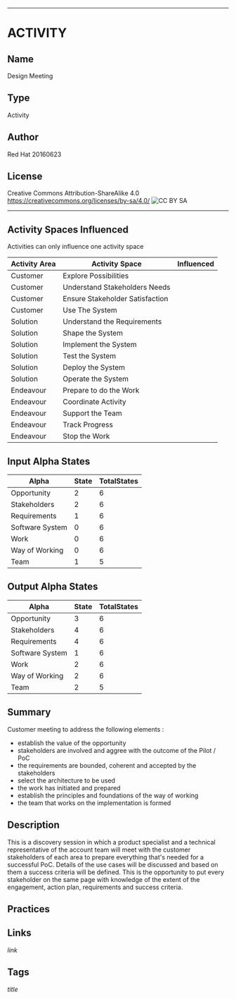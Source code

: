 ----------
# ACTIVITY
## Name
Design Meeting
## Type
Activity
## Author
Red Hat 20160623
## License
Creative Commons Attribution-ShareAlike 4.0
https://creativecommons.org/licenses/by-sa/4.0/
![CC BY SA](https://licensebuttons.net/l/by-sa/3.0/88x31.png)

----------

## Activity Spaces Influenced
Activities can only influence one activity space

| Activity Area | Activity Space | Influenced |
|---------------|----------------|------------|
|Customer|Explore Possibilities||
|Customer|Understand Stakeholders Needs||
|Customer|Ensure Stakeholder Satisfaction||
|Customer|Use The System||
|Solution|Understand the Requirements||
|Solution|Shape the System||
|Solution|Implement the System||
|Solution|Test the System||
|Solution|Deploy the System||
|Solution|Operate the System||
|Endeavour|Prepare to do the Work||
|Endeavour|Coordinate Activity||
|Endeavour|Support the Team||
|Endeavour|Track Progress||
|Endeavour|Stop the Work||

## Input Alpha States
Alpha | State | TotalStates
---| --- | ---
Opportunity|2|6
Stakeholders|2|6
Requirements|1|6
Software System|0|6
Work|0|6
Way of Working|0|6
Team|1|5

## Output Alpha States
Alpha | State | TotalStates
---| --- | ---
Opportunity|3|6
Stakeholders|4|6
Requirements|4|6
Software System|1|6
Work|2|6
Way of Working|2|6
Team|2|5

## Summary
Customer meeting to address the following elements :
- establish the value of the opportunity
- stakeholders are involved and aggree with the outcome of the Pilot / PoC
- the requirements are bounded, coherent and accepted by the stakeholders
- select the architecture to be used
- the work has initiated and prepared
- establish the principles and foundations of the way of working 
- the team that works on the implementation is formed

## Description
This is a discovery session in which a product specialist and a technical representative of the account team will meet with the customer stakeholders of each area to prepare everything that's needed for a successful PoC. Details of the use cases will be discussed and based on them a success criteria will be defined. This is the opportunity to put every stakeholder on the same page with knowledge of the extent of the engagement, action plan, requirements and success criteria.

## Practices

## Links
$link$

## Tags
$title$
